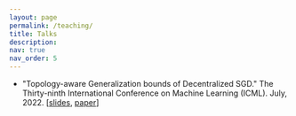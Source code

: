 ```yaml
---
layout: page
permalink: /teaching/
title: Talks
description: 
nav: true
nav_order: 5
---
```


<!--### <span style="font-family: 'Open Sans';">2023</span>
- "Understanding Deep Learning Phenomena." VIPA, Zhejiang University. March, 2023.!-- 

### <span style="font-family: 'Open Sans';">2022</span>
<!--- "The Non-overfitting Puzzle in Deep Learning." VIPA, Zhejiang University. March, 2022.
- "The Non-overfitting Puzzle in Deep Learning." Deep Learning Theory Seminar, Zhejiang University. March, 2022. -->
- "Topology-aware Generalization bounds of Decentralized SGD." The Thirty-ninth International Conference on Machine Learning (ICML). July, 2022. [[slides](https://github.com/Raiden-Zhu/Generalization-of-DSGD/blob/main/Slides_ICML2022_Generalization_of_D_SGD.pdf), [paper](https://arxiv.org/pdf/2206.12680)]

